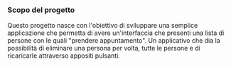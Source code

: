 ### Scopo del progetto

Questo progetto nasce con l'obiettivo di sviluppare una semplice applicazione che permetta di avere un'interfaccia che presenti una lista di persone con le quali "prendere appuntamento". Un applicativo che dia la possibilità di eliminare una persona per volta, tutte le persone e di ricaricarle attraverso appositi pulsanti.
